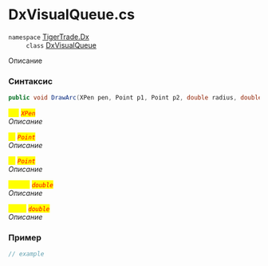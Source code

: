 
# DxVisualQueue.cs
`namespace` [TigerTrade.Dx](../../../TigerTrade.Dx.md)  
&nbsp;&nbsp;&nbsp;&nbsp;&nbsp;&nbsp;&nbsp;&nbsp;&nbsp;`class` [DxVisualQueue](../../DxVisualQueue.cs.md)

Описание

### Синтаксис
```csharp
public void DrawArc(XPen pen, Point p1, Point p2, double radius, double angle)
```
<mark style="color:yellow;">`pen`</mark> <mark style="color:red;">*`XPen`*</mark>  
 *Описание*  
  
<mark style="color:yellow;">`p1`</mark> <mark style="color:red;">*`Point`*</mark>  
 *Описание*  
  
<mark style="color:yellow;">`p2`</mark> <mark style="color:red;">*`Point`*</mark>  
 *Описание*  
  
<mark style="color:yellow;">`radius`</mark> <mark style="color:red;">*`double`*</mark>  
 *Описание*  
  
<mark style="color:yellow;">`angle`</mark> <mark style="color:red;">*`double`*</mark>  
 *Описание*  
  


### Пример  
```csharp
// example
```
                    
                    